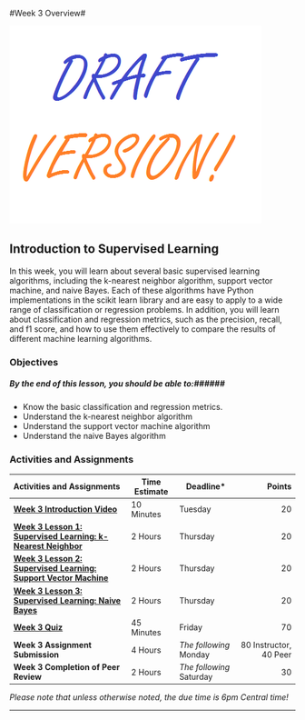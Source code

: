 #Week 3 Overview#

![Draft](../images/Draft_Version_picture.png)

## Introduction to Supervised Learning ##

In this week, you will learn about several basic supervised learning
algorithms, including the k-nearest neighbor algorithm, support vector
machine, and naive Bayes. Each of these algorithms have Python
implementations in the scikit learn library and are easy to apply to a
wide range of classification or regression problems. In addition, you
will learn about classification and regression metrics, such as the
precision, recall, and f1 score, and how to use them effectively to
compare the results of different machine learning algorithms.

### Objectives ###

##### By the end of this lesson, you should be able to:######

- Know the basic classification and regression metrics.
- Understand the k-nearest neighbor algorithm
- Understand the support vector machine algorithm
- Understand the naive Bayes algorithm

### Activities and Assignments ###

|Activities and Assignments | Time Estimate | Deadline* | Points|
|:------| -----|-------|----------:|
|**[Week 3 Introduction Video][wv]** |10 Minutes|Tuesday|20|
|**[Week 3 Lesson 1: Supervised Learning: k-Nearest Neighbor](lesson1.md)**| 2 Hours |Thursday| 20|
|**[Week 3 Lesson 2: Supervised Learning: Support Vector Machine](lesson2.md)**| 2 Hours | Thursday | 20 |
|**[Week 3 Lesson 3: Supervised Learning: Naive Bayes](lesson3.md)**| 2 Hours | Thursday| 20 |
|**[Week 3 Quiz][wq]**| 45 Minutes | Friday | 70|
|**Week 3 Assignment Submission**| 4 Hours | *The following* Monday | 80 Instructor, 40 Peer | 
|**Week 3 Completion of Peer Review**| 2 Hours | *The following* Saturday | 30 | 

*Please note that unless otherwise noted, the due time is 6pm Central time!*

----------
[wv]: https://mediaspace.illinois.edu/media/XXXX
[wq]: https://learn.illinois.edu/mod/quiz/view.php?id=1325086
